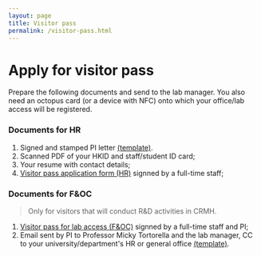 ```yaml
---
layout: page
title: Visitor pass
permalink: /visitor-pass.html
---
```


# Apply for visitor pass

Prepare the following documents and send to the lab manager. You also need an octopus card (or a device with NFC) onto which your office/lab access will be registered.

### Documents for HR
1. Signed and stamped PI letter [(template)](/files/visitor-pass-pi-letter-template.pdf).
2. Scanned PDF of your HKID and staff/student ID card;
3. Your resume with contact details;
4. [Visitor pass application form (HR)](/files/visitor-pass-app-form-hr.pdf) signned by a full-time staff;

### Documents for F&OC

> Only for visitors that will conduct R&D activities in CRMH.

1. [Visitor pass for lab access (F&OC)](/files/visitor-pass-for-lab-access-foc.pdf) signned by a full-time staff and PI;
2. Email sent by PI to Professor Micky Tortorella and the lab manager, CC to your university/department's HR or general office [(template)](/files/visitor-pass-pi-email-template.pdf).




